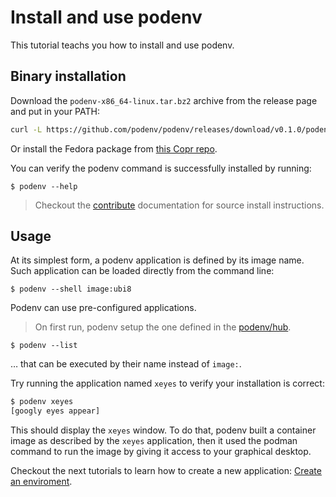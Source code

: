 # Install and use podenv

This tutorial teachs you how to install and use podenv.

## Binary installation

Download the `podenv-x86_64-linux.tar.bz2` archive from the release page and put in your PATH:

```bash
curl -L https://github.com/podenv/podenv/releases/download/v0.1.0/podenv-x86_64-linux.tar.bz2 -o - | tar -xjvf - -C ~/.local/
```

Or install the Fedora package from [this Copr repo](https://copr.fedorainfracloud.org/coprs/petersen/podenv/).

You can verify the podenv command is successfully installed by running:

```ShellSession
$ podenv --help
```

> Checkout the [contribute](../howtos/contribute.md) documentation for source install instructions.

## Usage

At its simplest form, a podenv application is defined by its image name.
Such application can be loaded directly from the command line:

```ShellSession
$ podenv --shell image:ubi8
```

Podenv can use pre-configured applications.

> On first run, podenv setup the one defined in the [podenv/hub](https://github.com/podenv/hub).

```ShellSession
$ podenv --list
```

… that can be executed by their name instead of `image:`.

Try running the application named `xeyes` to verify your installation is correct:

```bash
$ podenv xeyes
[googly eyes appear]
```

This should display the `xeyes` window. To do that, podenv built a container
image as described by the `xeyes` application, then it used the podman command
to run the image by giving it access to your graphical desktop.

Checkout the next tutorials to learn how to create a new application:
[Create an enviroment](./create.md).
